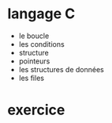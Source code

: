 # langage C 
 * le boucle 
 * les conditions 
 * structure 
 * pointeurs
 * les structures de données 
 * les files 
 
 # exercice
